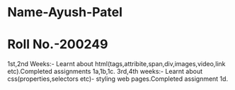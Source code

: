 # Name-Ayush-Patel
# Roll No.-200249
1st,2nd Weeks:-
Learnt about html(tags,attribite,span,div,images,video,link  etc).Completed assignments 1a,1b,1c.
3rd,4th weeks:-
Learnt about css(properties,selectors etc)- styling web pages.Completed assignment 1d.
